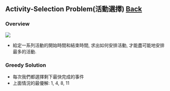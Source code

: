 ## Activity-Selection Problem(活動選擇)	[Back](./../Greedy.md)

### Overview
<img src="./overview.png">

- 給定一系列活動的開始時間和結束時間, 求出如何安排活動, 才能盡可能地安排最多的活動.

### Greedy Solution
- 每次我們都選擇剩下最快完成的事件
- 上面情況的最優解: 1, 4, 8, 11
